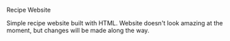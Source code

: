Recipe Website

Simple recipe website built with HTML. Website doesn't look amazing at the moment, but changes will be made along the way. 